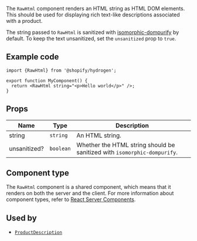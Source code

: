 <!-- This file is generated from source code in the Shopify/hydrogen repo. Edit the files in /packages/hydrogen/src/components/RawHtml and run 'yarn generate-docs' at the root of this repo. For more information, refer to https://github.com/Shopify/shopify-dev/blob/main/content/internal/operations/hydrogen-reference-docs.md. -->

The `RawHtml` component renders an HTML string as HTML DOM elements. This should be used for
displaying rich text-like descriptions associated with a product.

The string passed to `RawHtml` is sanitized with
[isomorphic-dompurify](https://github.com/kkomelin/isomorphic-dompurify) by default.
To keep the text unsanitized, set the `unsanitized` prop to `true`.

## Example code

```tsx
import {RawHtml} from '@shopify/hydrogen';

export function MyComponent() {
  return <RawHtml string="<p>Hello world</p>" />;
}
```

## Props

| Name         | Type                 | Description                                                              |
| ------------ | -------------------- | ------------------------------------------------------------------------ |
| string       | <code>string</code>  | An HTML string.                                                          |
| unsanitized? | <code>boolean</code> | Whether the HTML string should be sanitized with `isomorphic-dompurify`. |

## Component type

The `RawHtml` component is a shared component, which means that it renders on both the server and the client. For more information about component types, refer to [React Server Components](/custom-storefronts/hydrogen/framework/react-server-components).

## Used by

- [`ProductDescription`](/api/hydrogen/components/product-variant/productdescription)
